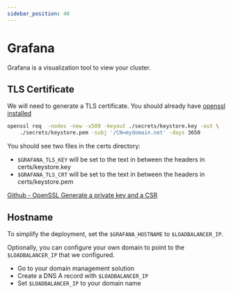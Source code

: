 ```yaml
---
sidebar_position: 40
---
```


# Grafana

Grafana is a visualization tool to view your cluster.

## TLS Certificate

We will need to generate a TLS certificate. You should already have [openssl installed](https://www.openssl.org/source/)

```bash
openssl req  -nodes -new -x509 -keyout ./secrets/keystore.key -out \
    ./secrets/keystore.pem -subj '/CN=mydomain.net' -days 3650
```

You should see two files in the certs directory:

- `$GRAFANA_TLS_KEY` will be set to the text in between the headers in certs/keystore.key
- `$GRAFANA_TLS_CRT` will be set to the text in between the headers in certs/keystore.pem

[Github - OpenSSL Generate a private key and a CSR](https://gist.github.com/mohanpedala/468cf9cef473a8d7610320cff730cdd1#generate-a-private-key-and-a-csrcertificate-signing-request-)

## Hostname

To simplify the deployment, set the `$GRAFANA_HOSTNAME` to `$LOADBALANCER_IP`.

Optionally, you can configure your own domain to point to the `$LOADBALANCER_IP` that we configured.

- Go to your domain management solution
- Create a DNS A record with `$LOADBALANCER_IP`
- Set `$LOADBALANCER_IP` to your domain name
